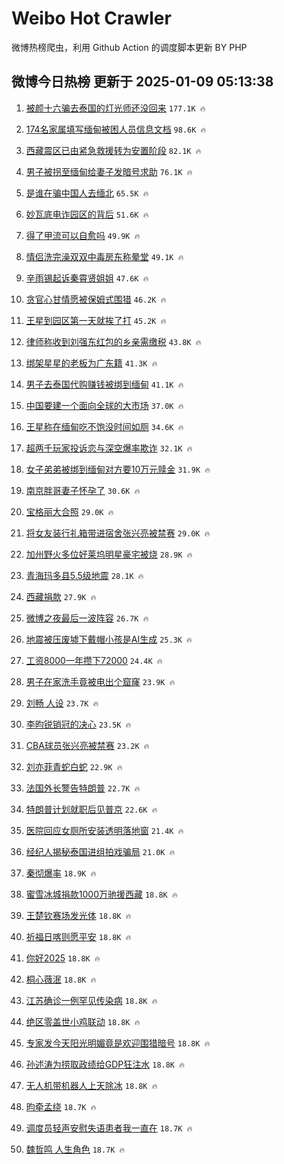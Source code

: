 # Weibo Hot Crawler 



微博热榜爬虫，利用 Github Action 的调度脚本更新 BY PHP 


## 微博今日热榜 更新于 2025-01-09 05:13:38 
1. [被颜十六骗去泰国的灯光师还没回来](https://s.weibo.com/weibo?q=%23%E8%A2%AB%E9%A2%9C%E5%8D%81%E5%85%AD%E9%AA%97%E5%8E%BB%E6%B3%B0%E5%9B%BD%E7%9A%84%E7%81%AF%E5%85%89%E5%B8%88%E8%BF%98%E6%B2%A1%E5%9B%9E%E6%9D%A5%23&t=31&band_rank=1&Refer=top) `177.1K 🔥` 

1. [174名家属填写缅甸被困人员信息文档](https://s.weibo.com/weibo?q=%23174%E5%90%8D%E5%AE%B6%E5%B1%9E%E5%A1%AB%E5%86%99%E7%BC%85%E7%94%B8%E8%A2%AB%E5%9B%B0%E4%BA%BA%E5%91%98%E4%BF%A1%E6%81%AF%E6%96%87%E6%A1%A3%23&t=31&band_rank=2&Refer=top) `98.6K 🔥` 

1. [西藏震区已由紧急救援转为安置阶段](https://s.weibo.com/weibo?q=%23%E8%A5%BF%E8%97%8F%E9%9C%87%E5%8C%BA%E5%B7%B2%E7%94%B1%E7%B4%A7%E6%80%A5%E6%95%91%E6%8F%B4%E8%BD%AC%E4%B8%BA%E5%AE%89%E7%BD%AE%E9%98%B6%E6%AE%B5%23&t=31&band_rank=3&Refer=top) `82.1K 🔥` 

1. [男子被拐至缅甸给妻子发暗号求助](https://s.weibo.com/weibo?q=%23%E7%94%B7%E5%AD%90%E8%A2%AB%E6%8B%90%E8%87%B3%E7%BC%85%E7%94%B8%E7%BB%99%E5%A6%BB%E5%AD%90%E5%8F%91%E6%9A%97%E5%8F%B7%E6%B1%82%E5%8A%A9%23&t=31&band_rank=4&Refer=top) `76.1K 🔥` 

1. [是谁在骗中国人去缅北](https://s.weibo.com/weibo?q=%23%E6%98%AF%E8%B0%81%E5%9C%A8%E9%AA%97%E4%B8%AD%E5%9B%BD%E4%BA%BA%E5%8E%BB%E7%BC%85%E5%8C%97%23&t=31&band_rank=5&Refer=top) `65.5K 🔥` 

1. [妙瓦底电诈园区的背后](https://s.weibo.com/weibo?q=%23%E5%A6%99%E7%93%A6%E5%BA%95%E7%94%B5%E8%AF%88%E5%9B%AD%E5%8C%BA%E7%9A%84%E8%83%8C%E5%90%8E%23&t=31&band_rank=6&Refer=top) `51.6K 🔥` 

1. [得了甲流可以自愈吗](https://s.weibo.com/weibo?q=%23%E5%BE%97%E4%BA%86%E7%94%B2%E6%B5%81%E5%8F%AF%E4%BB%A5%E8%87%AA%E6%84%88%E5%90%97%23&t=31&band_rank=7&Refer=top) `49.9K 🔥` 

1. [情侣洗完澡双双中毒房东称晕堂](https://s.weibo.com/weibo?q=%23%E6%83%85%E4%BE%A3%E6%B4%97%E5%AE%8C%E6%BE%A1%E5%8F%8C%E5%8F%8C%E4%B8%AD%E6%AF%92%E6%88%BF%E4%B8%9C%E7%A7%B0%E6%99%95%E5%A0%82%23&t=31&band_rank=8&Refer=top) `49.1K 🔥` 

1. [辛雨锡起诉秦霄贤姐姐](https://s.weibo.com/weibo?q=%23%E8%BE%9B%E9%9B%A8%E9%94%A1%E8%B5%B7%E8%AF%89%E7%A7%A6%E9%9C%84%E8%B4%A4%E5%A7%90%E5%A7%90%23&t=31&band_rank=9&Refer=top) `47.6K 🔥` 

1. [贪官心甘情愿被保姆式围猎](https://s.weibo.com/weibo?q=%23%E8%B4%AA%E5%AE%98%E5%BF%83%E7%94%98%E6%83%85%E6%84%BF%E8%A2%AB%E4%BF%9D%E5%A7%86%E5%BC%8F%E5%9B%B4%E7%8C%8E%23&t=31&band_rank=10&Refer=top) `46.2K 🔥` 

1. [王星到园区第一天就挨了打](https://s.weibo.com/weibo?q=%23%E7%8E%8B%E6%98%9F%E5%88%B0%E5%9B%AD%E5%8C%BA%E7%AC%AC%E4%B8%80%E5%A4%A9%E5%B0%B1%E6%8C%A8%E4%BA%86%E6%89%93%23&t=31&band_rank=11&Refer=top) `45.2K 🔥` 

1. [律师称收到刘强东红包的乡亲需缴税](https://s.weibo.com/weibo?q=%23%E5%BE%8B%E5%B8%88%E7%A7%B0%E6%94%B6%E5%88%B0%E5%88%98%E5%BC%BA%E4%B8%9C%E7%BA%A2%E5%8C%85%E7%9A%84%E4%B9%A1%E4%BA%B2%E9%9C%80%E7%BC%B4%E7%A8%8E%23&t=31&band_rank=12&Refer=top) `43.8K 🔥` 

1. [绑架星星的老板为广东籍](https://s.weibo.com/weibo?q=%23%E7%BB%91%E6%9E%B6%E6%98%9F%E6%98%9F%E7%9A%84%E8%80%81%E6%9D%BF%E4%B8%BA%E5%B9%BF%E4%B8%9C%E7%B1%8D%23&t=31&band_rank=13&Refer=top) `41.3K 🔥` 

1. [男子去泰国代购赚钱被绑到缅甸](https://s.weibo.com/weibo?q=%23%E7%94%B7%E5%AD%90%E5%8E%BB%E6%B3%B0%E5%9B%BD%E4%BB%A3%E8%B4%AD%E8%B5%9A%E9%92%B1%E8%A2%AB%E7%BB%91%E5%88%B0%E7%BC%85%E7%94%B8%23&t=31&band_rank=14&Refer=top) `41.1K 🔥` 

1. [中国要建一个面向全球的大市场](https://s.weibo.com/weibo?q=%23%E4%B8%AD%E5%9B%BD%E8%A6%81%E5%BB%BA%E4%B8%80%E4%B8%AA%E9%9D%A2%E5%90%91%E5%85%A8%E7%90%83%E7%9A%84%E5%A4%A7%E5%B8%82%E5%9C%BA%23&t=31&band_rank=15&Refer=top) `37.0K 🔥` 

1. [王星称在缅甸吃不饱没时间如厕](https://s.weibo.com/weibo?q=%23%E7%8E%8B%E6%98%9F%E7%A7%B0%E5%9C%A8%E7%BC%85%E7%94%B8%E5%90%83%E4%B8%8D%E9%A5%B1%E6%B2%A1%E6%97%B6%E9%97%B4%E5%A6%82%E5%8E%95%23&t=31&band_rank=16&Refer=top) `34.6K 🔥` 

1. [超两千玩家投诉恋与深空爆率欺诈](https://s.weibo.com/weibo?q=%23%E8%B6%85%E4%B8%A4%E5%8D%83%E7%8E%A9%E5%AE%B6%E6%8A%95%E8%AF%89%E6%81%8B%E4%B8%8E%E6%B7%B1%E7%A9%BA%E7%88%86%E7%8E%87%E6%AC%BA%E8%AF%88%23&t=31&band_rank=17&Refer=top) `32.1K 🔥` 

1. [女子弟弟被绑到缅甸对方要10万元赎金](https://s.weibo.com/weibo?q=%23%E5%A5%B3%E5%AD%90%E5%BC%9F%E5%BC%9F%E8%A2%AB%E7%BB%91%E5%88%B0%E7%BC%85%E7%94%B8%E5%AF%B9%E6%96%B9%E8%A6%8110%E4%B8%87%E5%85%83%E8%B5%8E%E9%87%91%23&t=31&band_rank=18&Refer=top) `31.9K 🔥` 

1. [南京胖哥妻子怀孕了](https://s.weibo.com/weibo?q=%23%E5%8D%97%E4%BA%AC%E8%83%96%E5%93%A5%E5%A6%BB%E5%AD%90%E6%80%80%E5%AD%95%E4%BA%86%23&t=31&band_rank=19&Refer=top) `30.6K 🔥` 

1. [宝格丽大合照](https://s.weibo.com/weibo?q=%23%E5%AE%9D%E6%A0%BC%E4%B8%BD%E5%A4%A7%E5%90%88%E7%85%A7%23&t=31&band_rank=20&Refer=top) `29.0K 🔥` 

1. [将女友装行礼箱带进宿舍张兴亮被禁赛](https://s.weibo.com/weibo?q=%23%E5%B0%86%E5%A5%B3%E5%8F%8B%E8%A3%85%E8%A1%8C%E7%A4%BC%E7%AE%B1%E5%B8%A6%E8%BF%9B%E5%AE%BF%E8%88%8D%E5%BC%A0%E5%85%B4%E4%BA%AE%E8%A2%AB%E7%A6%81%E8%B5%9B%23&t=31&band_rank=21&Refer=top) `29.0K 🔥` 

1. [加州野火多位好莱坞明星豪宅被烧](https://s.weibo.com/weibo?q=%23%E5%8A%A0%E5%B7%9E%E9%87%8E%E7%81%AB%E5%A4%9A%E4%BD%8D%E5%A5%BD%E8%8E%B1%E5%9D%9E%E6%98%8E%E6%98%9F%E8%B1%AA%E5%AE%85%E8%A2%AB%E7%83%A7%23&t=31&band_rank=22&Refer=top) `28.9K 🔥` 

1. [青海玛多县5.5级地震](https://s.weibo.com/weibo?q=%23%E9%9D%92%E6%B5%B7%E7%8E%9B%E5%A4%9A%E5%8E%BF5.5%E7%BA%A7%E5%9C%B0%E9%9C%87%23&t=31&band_rank=23&Refer=top) `28.1K 🔥` 

1. [西藏捐款](https://s.weibo.com/weibo?q=%E8%A5%BF%E8%97%8F%E6%8D%90%E6%AC%BE&t=31&band_rank=24&Refer=top) `27.9K 🔥` 

1. [微博之夜最后一波阵容](https://s.weibo.com/weibo?q=%23%E5%BE%AE%E5%8D%9A%E4%B9%8B%E5%A4%9C%E6%9C%80%E5%90%8E%E4%B8%80%E6%B3%A2%E9%98%B5%E5%AE%B9%23&t=31&band_rank=25&Refer=top) `26.7K 🔥` 

1. [地震被压废墟下戴帽小孩是AI生成](https://s.weibo.com/weibo?q=%23%E5%9C%B0%E9%9C%87%E8%A2%AB%E5%8E%8B%E5%BA%9F%E5%A2%9F%E4%B8%8B%E6%88%B4%E5%B8%BD%E5%B0%8F%E5%AD%A9%E6%98%AFAI%E7%94%9F%E6%88%90%23&t=31&band_rank=26&Refer=top) `25.3K 🔥` 

1. [工资8000一年攒下72000](https://s.weibo.com/weibo?q=%E5%B7%A5%E8%B5%848000%E4%B8%80%E5%B9%B4%E6%94%92%E4%B8%8B72000&t=31&band_rank=27&Refer=top) `24.4K 🔥` 

1. [男子在家洗手竟被电出个窟窿](https://s.weibo.com/weibo?q=%23%E7%94%B7%E5%AD%90%E5%9C%A8%E5%AE%B6%E6%B4%97%E6%89%8B%E7%AB%9F%E8%A2%AB%E7%94%B5%E5%87%BA%E4%B8%AA%E7%AA%9F%E7%AA%BF%23&t=31&band_rank=28&Refer=top) `23.9K 🔥` 

1. [刘畅 人设](https://s.weibo.com/weibo?q=%E5%88%98%E7%95%85%20%E4%BA%BA%E8%AE%BE&t=31&band_rank=29&Refer=top) `23.7K 🔥` 

1. [李昀锐销冠的决心](https://s.weibo.com/weibo?q=%23%E6%9D%8E%E6%98%80%E9%94%90%E9%94%80%E5%86%A0%E7%9A%84%E5%86%B3%E5%BF%83%23&t=31&band_rank=30&Refer=top) `23.5K 🔥` 

1. [CBA球员张兴亮被禁赛](https://s.weibo.com/weibo?q=%23CBA%E7%90%83%E5%91%98%E5%BC%A0%E5%85%B4%E4%BA%AE%E8%A2%AB%E7%A6%81%E8%B5%9B%23&t=31&band_rank=31&Refer=top) `23.2K 🔥` 

1. [刘亦菲青蛇白蛇](https://s.weibo.com/weibo?q=%23%E5%88%98%E4%BA%A6%E8%8F%B2%E9%9D%92%E8%9B%87%E7%99%BD%E8%9B%87%23&t=31&band_rank=32&Refer=top) `22.9K 🔥` 

1. [法国外长警告特朗普](https://s.weibo.com/weibo?q=%23%E6%B3%95%E5%9B%BD%E5%A4%96%E9%95%BF%E8%AD%A6%E5%91%8A%E7%89%B9%E6%9C%97%E6%99%AE%23&t=31&band_rank=33&Refer=top) `22.7K 🔥` 

1. [特朗普计划就职后见普京](https://s.weibo.com/weibo?q=%23%E7%89%B9%E6%9C%97%E6%99%AE%E8%AE%A1%E5%88%92%E5%B0%B1%E8%81%8C%E5%90%8E%E8%A7%81%E6%99%AE%E4%BA%AC%23&t=31&band_rank=34&Refer=top) `22.6K 🔥` 

1. [医院回应女厕所安装透明落地窗](https://s.weibo.com/weibo?q=%23%E5%8C%BB%E9%99%A2%E5%9B%9E%E5%BA%94%E5%A5%B3%E5%8E%95%E6%89%80%E5%AE%89%E8%A3%85%E9%80%8F%E6%98%8E%E8%90%BD%E5%9C%B0%E7%AA%97%23&t=31&band_rank=35&Refer=top) `21.4K 🔥` 

1. [经纪人揭秘泰国进组拍戏骗局](https://s.weibo.com/weibo?q=%23%E7%BB%8F%E7%BA%AA%E4%BA%BA%E6%8F%AD%E7%A7%98%E6%B3%B0%E5%9B%BD%E8%BF%9B%E7%BB%84%E6%8B%8D%E6%88%8F%E9%AA%97%E5%B1%80%23&t=31&band_rank=36&Refer=top) `21.0K 🔥` 

1. [秦彻爆率](https://s.weibo.com/weibo?q=%E7%A7%A6%E5%BD%BB%E7%88%86%E7%8E%87&t=31&band_rank=37&Refer=top) `18.9K 🔥` 

1. [蜜雪冰城捐款1000万驰援西藏](https://s.weibo.com/weibo?q=%23%E8%9C%9C%E9%9B%AA%E5%86%B0%E5%9F%8E%E6%8D%90%E6%AC%BE1000%E4%B8%87%E9%A9%B0%E6%8F%B4%E8%A5%BF%E8%97%8F%23&t=31&band_rank=38&Refer=top) `18.8K 🔥` 

1. [王楚钦赛场发光体](https://s.weibo.com/weibo?q=%23%E7%8E%8B%E6%A5%9A%E9%92%A6%E8%B5%9B%E5%9C%BA%E5%8F%91%E5%85%89%E4%BD%93%23&t=31&band_rank=39&Refer=top) `18.8K 🔥` 

1. [祈福日喀则愿平安](https://s.weibo.com/weibo?q=%E7%A5%88%E7%A6%8F%E6%97%A5%E5%96%80%E5%88%99%E6%84%BF%E5%B9%B3%E5%AE%89&t=31&band_rank=40&Refer=top) `18.8K 🔥` 

1. [你好2025](https://s.weibo.com/weibo?q=%23%E4%BD%A0%E5%A5%BD2025%23&t=31&band_rank=41&Refer=top) `18.8K 🔥` 

1. [桐心薇泯](https://s.weibo.com/weibo?q=%E6%A1%90%E5%BF%83%E8%96%87%E6%B3%AF&t=31&band_rank=42&Refer=top) `18.8K 🔥` 

1. [江苏确诊一例罕见传染病](https://s.weibo.com/weibo?q=%23%E6%B1%9F%E8%8B%8F%E7%A1%AE%E8%AF%8A%E4%B8%80%E4%BE%8B%E7%BD%95%E8%A7%81%E4%BC%A0%E6%9F%93%E7%97%85%23&t=31&band_rank=43&Refer=top) `18.8K 🔥` 

1. [绝区零盖世小鸡联动](https://s.weibo.com/weibo?q=%23%E7%BB%9D%E5%8C%BA%E9%9B%B6%E7%9B%96%E4%B8%96%E5%B0%8F%E9%B8%A1%E8%81%94%E5%8A%A8%23&t=31&band_rank=44&Refer=top) `18.8K 🔥` 

1. [专家发今天阳光明媚竟是欢迎围猎暗号](https://s.weibo.com/weibo?q=%23%E4%B8%93%E5%AE%B6%E5%8F%91%E4%BB%8A%E5%A4%A9%E9%98%B3%E5%85%89%E6%98%8E%E5%AA%9A%E7%AB%9F%E6%98%AF%E6%AC%A2%E8%BF%8E%E5%9B%B4%E7%8C%8E%E6%9A%97%E5%8F%B7%23&t=31&band_rank=45&Refer=top) `18.8K 🔥` 

1. [孙述涛为捞取政绩给GDP狂注水](https://s.weibo.com/weibo?q=%23%E5%AD%99%E8%BF%B0%E6%B6%9B%E4%B8%BA%E6%8D%9E%E5%8F%96%E6%94%BF%E7%BB%A9%E7%BB%99GDP%E7%8B%82%E6%B3%A8%E6%B0%B4%23&t=31&band_rank=46&Refer=top) `18.8K 🔥` 

1. [无人机带机器人上天除冰](https://s.weibo.com/weibo?q=%23%E6%97%A0%E4%BA%BA%E6%9C%BA%E5%B8%A6%E6%9C%BA%E5%99%A8%E4%BA%BA%E4%B8%8A%E5%A4%A9%E9%99%A4%E5%86%B0%23&t=31&band_rank=47&Refer=top) `18.8K 🔥` 

1. [昀牵孟绕](https://s.weibo.com/weibo?q=%E6%98%80%E7%89%B5%E5%AD%9F%E7%BB%95&t=31&band_rank=48&Refer=top) `18.7K 🔥` 

1. [调度员轻声安慰失语患者我一直在](https://s.weibo.com/weibo?q=%23%E8%B0%83%E5%BA%A6%E5%91%98%E8%BD%BB%E5%A3%B0%E5%AE%89%E6%85%B0%E5%A4%B1%E8%AF%AD%E6%82%A3%E8%80%85%E6%88%91%E4%B8%80%E7%9B%B4%E5%9C%A8%23&t=31&band_rank=49&Refer=top) `18.7K 🔥` 

1. [魏哲鸣 人生角色](https://s.weibo.com/weibo?q=%E9%AD%8F%E5%93%B2%E9%B8%A3%20%E4%BA%BA%E7%94%9F%E8%A7%92%E8%89%B2&t=31&band_rank=50&Refer=top) `18.7K 🔥` 

